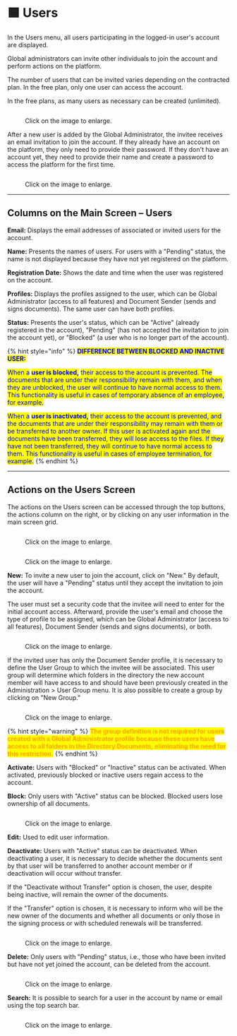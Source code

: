 # 🟪 Users

In the Users menu, all users participating in the logged-in user's account are displayed.

Global administrators can invite other individuals to join the account and perform actions on the platform.

The number of users that can be invited varies depending on the contracted plan. In the free plan, only one user can access the account.

In the free plans, as many users as necessary can be created (unlimited).

<figure><img src="../../.gitbook/assets/01 (1).png" alt=""><figcaption><p>Click on the image to enlarge.</p></figcaption></figure>

After a new user is added by the Global Administrator, the invitee receives an email invitation to join the account. If they already have an account on the platform, they only need to provide their password. If they don't have an account yet, they need to provide their name and create a password to access the platform for the first time.

<figure><img src="../../.gitbook/assets/11.png" alt=""><figcaption><p>Click on the image to enlarge.</p></figcaption></figure>

***

## Columns on the Main Screen – Users&#x20;

**Email:** Displays the email addresses of associated or invited users for the account.&#x20;

**Name:** Presents the names of users. For users with a "Pending" status, the name is not displayed because they have not yet registered on the platform.&#x20;

**Registration Date:** Shows the date and time when the user was registered on the account.&#x20;

**Profiles:** Displays the profiles assigned to the user, which can be Global Administrator (access to all features) and Document Sender (sends and signs documents). The same user can have both profiles.&#x20;

**Status:** Presents the user's status, which can be "Active" (already registered in the account), "Pending" (has not accepted the invitation to join the account yet), or "Blocked" (a user who is no longer part of the account).&#x20;



{% hint style="info" %}
<mark style="color:blue;">**DIFFERENCE BETWEEN BLOCKED AND INACTIVE USER:**</mark>

<mark style="color:blue;">When a</mark> <mark style="color:blue;"></mark><mark style="color:blue;">**user is blocked,**</mark> <mark style="color:blue;"></mark><mark style="color:blue;">their access to the account is prevented. The documents that are under their responsibility remain with them, and when they are unblocked, the user will continue to have normal access to them. This functionality is useful in cases of temporary absence of an employee, for example.</mark>

<mark style="color:blue;">When a</mark> <mark style="color:blue;"></mark><mark style="color:blue;">**user is inactivated,**</mark> <mark style="color:blue;"></mark><mark style="color:blue;">their access to the account is prevented, and the documents that are under their responsibility may remain with them or be transferred to another owner. If this user is activated again and the documents have been transferred, they will lose access to the files. If they have not been transferred, they will continue to have normal access to them. This functionality is useful in cases of employee termination, for example.</mark>
{% endhint %}

***

## Actions on the Users Screen&#x20;

The actions on the Users screen can be accessed through the top buttons, the actions column on the right, or by clicking on any user information in the main screen grid.&#x20;

<div>

<figure><img src="../../.gitbook/assets/03.png" alt=""><figcaption><p>Click on the image to enlarge.</p></figcaption></figure>

 

<figure><img src="../../.gitbook/assets/04.png" alt=""><figcaption><p>Click on the image to enlarge.</p></figcaption></figure>

</div>

**New:** To invite a new user to join the account, click on "New." By default, the user will have a "Pending" status until they accept the invitation to join the account.&#x20;

The user must set a security code that the invitee will need to enter for the initial account access. Afterward, provide the user's email and choose the type of profile to be assigned, which can be Global Administrator (access to all features), Document Sender (sends and signs documents), or both.&#x20;

<figure><img src="../../.gitbook/assets/02.png" alt=""><figcaption><p>Click on the image to enlarge.</p></figcaption></figure>

If the invited user has only the Document Sender profile, it is necessary to define the User Group to which the invitee will be associated. This user group will determine which folders in the directory the new account member will have access to and should have been previously created in the Administration > User Group menu. It is also possible to create a group by clicking on "New Group."&#x20;

<figure><img src="../../.gitbook/assets/05.png" alt=""><figcaption><p>Click on the image to enlarge.</p></figcaption></figure>

{% hint style="warning" %}
<mark style="color:orange;">**The group definition is not required for users created with a Global Administrator profile because these users have access to all folders in the Directory Documents, eliminating the need for this restriction.**</mark>&#x20;
{% endhint %}

**Activate:** Users with "Blocked" or "Inactive" status can be activated. When activated, previously blocked or inactive users regain access to the account.&#x20;

**Block:** Only users with "Active" status can be blocked. Blocked users lose ownership of all documents.&#x20;



<figure><img src="../../.gitbook/assets/06.png" alt=""><figcaption><p>Click on the image to enlarge.</p></figcaption></figure>

**Edit:** Used to edit user information.&#x20;

**Deactivate:** Users with "Active" status can be deactivated. When deactivating a user, it is necessary to decide whether the documents sent by that user will be transferred to another account member or if deactivation will occur without transfer.&#x20;

If the "Deactivate without Transfer" option is chosen, the user, despite being inactive, will remain the owner of the documents.&#x20;

If the "Transfer" option is chosen, it is necessary to inform who will be the new owner of the documents and whether all documents or only those in the signing process or with scheduled renewals will be transferred.&#x20;

<figure><img src="../../.gitbook/assets/07.png" alt=""><figcaption><p>Click on the image to enlarge.</p></figcaption></figure>

**Delete:** Only users with "Pending" status, i.e., those who have been invited but have not yet joined the account, can be deleted from the account.&#x20;

<figure><img src="../../.gitbook/assets/09.png" alt=""><figcaption><p>Click on the image to enlarge.</p></figcaption></figure>

**Search:** It is possible to search for a user in the account by name or email using the top search bar.&#x20;

<figure><img src="../../.gitbook/assets/10.png" alt=""><figcaption><p>Click on the image to enlarge.</p></figcaption></figure>
